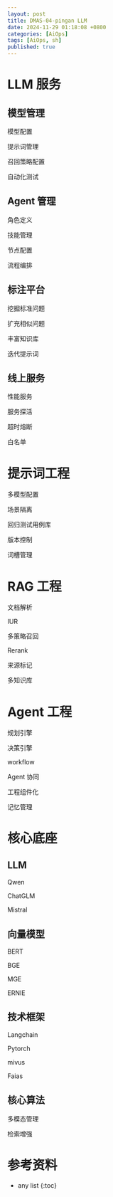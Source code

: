 ```yaml
---
layout: post
title: DMAS-04-pingan LLM
date: 2024-11-29 01:18:08 +0800
categories: [AiOps]
tags: [AiOps, sh]
published: true
---
```




# LLM 服务

## 模型管理

模型配置

提示词管理

召回策略配置

自动化测试

## Agent 管理

角色定义

技能管理

节点配置

流程编排

## 标注平台

挖掘标准问题

扩充相似问题

丰富知识库

迭代提示词

## 线上服务

性能服务

服务探活

超时熔断

白名单

# 提示词工程

多模型配置

场景隔离

回归测试用例库

版本控制

词槽管理

# RAG 工程

文档解析

IUR

多策略召回

Rerank

来源标记

多知识库

# Agent 工程

规划引擎

决策引擎

workflow

Agent 协同

工程组件化

记忆管理


# 核心底座

## LLM

Qwen

ChatGLM

Mistral

## 向量模型

BERT

BGE

MGE

ERNIE

## 技术框架

Langchain

Pytorch

mivus

Faias

## 核心算法

多模态管理

检索增强



# 参考资料

* any list
{:toc}